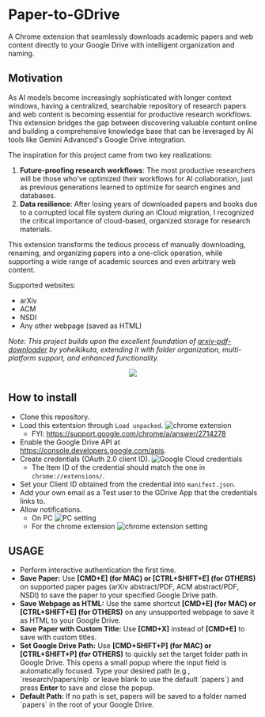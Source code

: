 # Paper-to-GDrive

A Chrome extension that seamlessly downloads academic papers and web content directly to your Google Drive with intelligent organization and naming.

## Motivation

As AI models become increasingly sophisticated with longer context windows, having a centralized, searchable repository of research papers and web content is becoming essential for productive research workflows. This extension bridges the gap between discovering valuable content online and building a comprehensive knowledge base that can be leveraged by AI tools like Gemini Advanced's Google Drive integration.

The inspiration for this project came from two key realizations:
1. **Future-proofing research workflows**: The most productive researchers will be those who've optimized their workflows for AI collaboration, just as previous generations learned to optimize for search engines and databases.
2. **Data resilience**: After losing years of downloaded papers and books due to a corrupted local file system during an iCloud migration, I recognized the critical importance of cloud-based, organized storage for research materials.

This extension transforms the tedious process of manually downloading, renaming, and organizing papers into a one-click operation, while supporting a wide range of academic sources and even arbitrary web content.

Supported websites:
* arXiv
* ACM
* NSDI
* Any other webpage (saved as HTML)

*Note: This project builds upon the excellent foundation of [arxiv-pdf-downloader](https://github.com/yoheikikuta/arxiv-pdf-downloader) by yoheikikuta, extending it with folder organization, multi-platform support, and enhanced functionality.*

<p align="center">
  <img src="https://imgur.com/utyIndE.gif" />
</p>

## How to install
- Clone this repository.
- Load this extentsion through `Load unpacked`.
  ![chrome extension](https://imgur.com/GIaa4bi.png)
  - FYI: https://support.google.com/chrome/a/answer/2714278
- Enable the Google Drive API at https://console.developers.google.com/apis.
- Create credentials (OAuth 2.0 client ID).
  ![Google Cloud credentials](https://imgur.com/xqVtmCM.png)
  - The Item ID of the credential should match the one in `chrome://extensions/`.
- Set your Client ID obtained from the credential into `manifest.json`.
- Add your own email as a Test user to the GDrive App that the credentials links to.
- Allow notifications.
  - On PC
    ![PC setting](https://imgur.com/gDlX2JV.png)
  - For the chrome extension
    ![chrome extension setting](https://imgur.com/U217UbL.png)

## USAGE

- Perform interactive authentication the first time.
- **Save Paper:** Use **[CMD+E] (for MAC) or [CTRL+SHIFT+E] (for OTHERS)** on supported paper pages (arXiv abstract/PDF, ACM abstract/PDF, NSDI) to save the paper to your specified Google Drive path.
- **Save Webpage as HTML:** Use the same shortcut **[CMD+E] (for MAC) or [CTRL+SHIFT+E] (for OTHERS)** on any unsupported webpage to save it as HTML to your Google Drive.
- **Save Paper with Custom Title:** Use **[CMD+X]** instead of **[CMD+E]** to save with custom titles.
- **Set Google Drive Path:** Use **[CMD+SHIFT+P] (for MAC) or [CTRL+SHIFT+P] (for OTHERS)** to quickly set the target folder path in Google Drive. This opens a small popup where the input field is automatically focused. Type your desired path (e.g., \`research/papers/nlp\` or leave blank to use the default \`papers\`) and press **Enter** to save and close the popup.
- **Default Path:** If no path is set, papers will be saved to a folder named \`papers\` in the root of your Google Drive.


